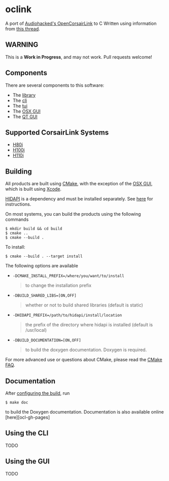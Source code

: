 # oclink
A port of [Audiohacked's OpenCorsairLink][upstream] to C
Written using information from [this thread][cl-forum].

## WARNING
This is a **Work in Progress**, and may not work. Pull requests welcome!

## Components
There are several components to this software:
* The [library](/clink/)
* The [cli](/oclink/)
* The [tui](/tui/)
* The [OSX GUI][osx-gui]
* The [QT GUI](/qt-gui/)

## Supported CorsairLink Systems
* [H80i][h80i]
* [H100i][h100i]
* [H110i][h110i]

## Building
All products are built using [CMake][cmake], with the exception of the [OSX
GUI][osx-gui], which is built using [Xcode][xcode].

[HIDAPI][hidapi] is a dependency and must be installed separately. See
[here][hidapi] for instructions.

On most systems, you can build the products using the following commands
```shell
$ mkdir build && cd build
$ cmake ..
$ cmake --build .
```

To install:
```shell
$ cmake --build . --target install
```

The following options are available
* `-DCMAKE_INSTALL_PREFIX=/where/you/want/to/install`
  > to change the installation prefix

* `-DBUILD_SHARED_LIBS=[ON,OFF]`
  > whether or not to build shared libraries (default is static)

* `-DHIDAPI_PREFIX=/path/to/hidapi/install/location`
  > the prefix of the directory where hidapi is installed (default is
  > /usr/local)

* `-DBUILD_DOCUMENTATION=[ON,OFF]`
  > to build the doxygen documentation. Doxygen is required.

For more advanced use or questions about CMake, please read the [CMake
FAQ][cmake-faq].

## Documentation
After [configuring the build](#building), run
```
$ make doc
```
to build the Doxygen documentation. Documentation is also available online
[here][ocl-gh-pages]

## Using the CLI
TODO

## Using the GUI
TODO

[upstream]: https://github.com/audiohacked/OpenCorsairLink "Upstream Repo"
[osx-gui]: /osx-gui/ "OSX GUI Folder"
[h80i]: http://www.corsair.com/en-us/hydro-series-h80i-v2-high-performance-liquid-cpu-cooler
[h100i]: http://www.corsair.com/en-us/hydro-series-h100i-extreme-performance-liquid-cpu-cooler
[h110i]: http://www.corsair.com/en-us/hydro-series-h110i-280mm-extreme-performance-liquid-cpu-cooler
[cmake]: https://cmake.org
[cmake-faq]: https://cmake.org/Wiki/CMake_FAQ
[xcode]: https://developer.apple.com/xcode/
[hidapi]: https://github.com/signal11/hidapi
[cl-forum]: http://forum.corsair.com/forums/showthread.php?t=120092


[//]: # ( vim: set ts=8 sw=2 tw=80 ft=markdown noet :)
